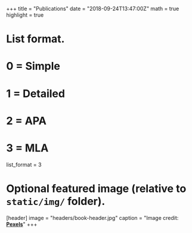 +++
title = "Publications"
date = "2018-09-24T13:47:00Z"
math = true
highlight = true

# List format.
#   0 = Simple
#   1 = Detailed
#   2 = APA
#   3 = MLA
list_format = 3

# Optional featured image (relative to `static/img/` folder).
[header]
image = "headers/book-header.jpg"
caption = "Image credit: [**Pexels**](https://pixabay.com/en/blur-bokeh-book-college-data-1868068/)"
+++
